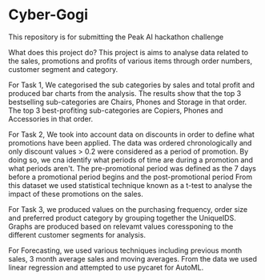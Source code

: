 # Cyber-Gogi
This repository is for submitting the Peak AI hackathon challenge

What does this project do?
This project is aims to analyse data related to the sales, promotions and profits of various items through order numbers, customer segment and category. 

For Task 1, We categorised the sub categories by sales and total profit and produced bar charts from the analysis. The results show that the top 3 bestselling sub-categories are Chairs, Phones and Storage in that order. The top 3 best-profiting sub-categories are Copiers, Phones and Accessories in that order.


For Task 2, We took into account data on discounts in order to define what promotions have been applied. The data was ordered chronologically and only discount values > 0.2 were considered as a period of promotion. By doing so, we cna identify what periods of time are during a promotion and what periods aren't. The pre-promotional period was defined as the 7 days before a promotional period begins and the post-promotional period  From this dataset we used statistical technique known as a t-test to analyse the impact of these promotions on the sales.

For Task 3, we produced values on the purchasing frequency, order size and preferred product category by grouping together the UniqueIDS. Graphs are produced based on relevamt values coressponing to the different customer segments for analysis.

For Forecasting, we used various techniques including previous month sales, 3 month average sales and moving averages. From the data we used linear regression and attempted to use pycaret for AutoML.
